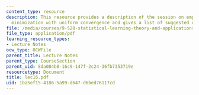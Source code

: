 ```yaml
---
content_type: resource
description: This resource provides a description of the session on empirical risk
  minimization with uniform convergence and gives a list of suggested readings.
file: /media/courses/9-520-statistical-learning-theory-and-applications-spring-2006/1ba5ef1541865a99d647d6bed76117cd_lec16.pdf
file_type: application/pdf
learning_resource_types:
- Lecture Notes
ocw_type: OCWFile
parent_title: Lecture Notes
parent_type: CourseSection
parent_uid: 8da084b8-16c9-147f-2c24-36fb7353719e
resourcetype: Document
title: lec16.pdf
uid: 1ba5ef15-4186-5a99-d647-d6bed76117cd
---
```

